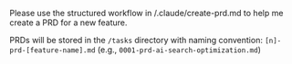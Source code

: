 Please use the structured workflow in /.claude/create-prd.md to help me create a PRD for a new feature.

PRDs will be stored in the `/tasks` directory with naming convention: `[n]-prd-[feature-name].md` (e.g., `0001-prd-ai-search-optimization.md`)
